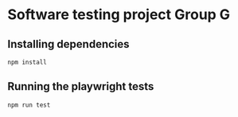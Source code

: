 # Software testing project Group G

## Installing dependencies

```shell
npm install
```

## Running the playwright tests

```shell
npm run test
```
